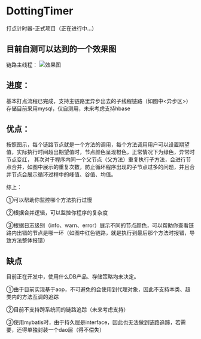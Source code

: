 # DottingTimer
打点计时器-正式项目（正在进行中...）

## 目前自测可以达到的一个效果图
链路主线程：
![效果图](https://raw.githubusercontent.com/exceting/DottingTimer/master/client/src/main/resources/static/test/images/index_01.png)

## 进度：
基本打点流程已完成，支持主链路里异步出去的子线程链路（如图中<异步区>）
存储目前采用mysql，仅自测用，未来考虑支持hbase

## 优点：
按照图示，每个链路节点就是一个方法的调用，每个方法调用用户可以设置期望值，实际执行时间超出期望值时，节点颜色呈现橙色，正常情况下为绿色，异常时节点变红，
其次对于程序内同一个父节点（父方法）重复执行子方法，会进行节点合并，如图中展示的重复次数，防止循环程序出现的子节点过多的问题，并且合并节点会展示循环过程中的峰值、谷值、均值。

综上：

①可以帮助你监控哪个方法执行过慢

②根据合并逻辑，可以监控你程序的复杂度

③根据日志级别（info、warn、error）展示不同的节点颜色，可以帮助你查看链路内出错的节点是哪一环（如图中红色链路，就是执行到最后那个方法时报错，导致方法整体报错）

## 缺点
目前正在开发中，使用什么DB产品、存储策略均未决定。

①由于目前实现基于aop，不可避免的会使用到代理对象，因此不支持本类、超类内的方法互调的追踪

②目前不支持跨系统间的链路追踪（未来考虑支持）

③使用mybatis时，由于持久层是interface，因此也无法做到链路追踪，若需要，还得单独封装一个dao层（得不偿失）
